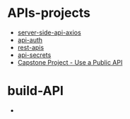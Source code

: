 # APIs-projects

- [server-side-api-axios](https://github.com/devliwa/server-side-api-axios)
- [api-auth](https://github.com/devliwa/api-auth)
- [rest-apis](https://github.com/devliwa/rest-apis)
- [api-secrets](https://github.com/devliwa/api-secrets)
- [Capstone Project - Use a Public API]()

# build-API
-
